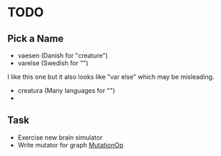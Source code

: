 # TODO

## Pick a Name

* vaesen (Danish for "creature")
* varelse (Swedish for "")

I like this one but it also looks like "var else" which may be misleading.

* creatura (Many languages for "")
* 

## Task
* Exercise new brain simulator
* Write mutator for graph [MutationOp](https://docs.rs/genevo/latest/genevo/operator/trait.MutationOp.html)

